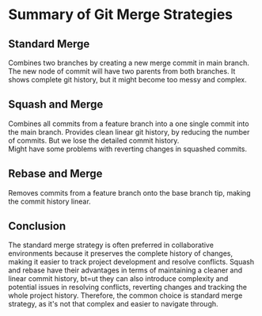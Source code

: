 # Summary of Git Merge Strategies

## Standard Merge
Combines two branches by creating a new merge commit in main branch.
The new node of commit will have two parents from both branches.
It shows complete git history, but it might become too messy and complex.

## Squash and Merge
Combines all commits from a feature branch into a one single commit into the main branch.
Provides clean linear git history, by reducing the number of commits. But we lose the detailed commit history.  
Might have some problems with reverting changes in squashed commits.

## Rebase and Merge
Removes commits from a feature branch onto the base branch tip, making the commit history linear.


## Conclusion

The standard merge strategy is often preferred in collaborative environments because it preserves the complete history of changes, 
making it easier to track project development and resolve conflicts. 
Squash and rebase have their advantages in terms of maintaining a cleaner and linear commit history, 
bt=ut they can also introduce complexity and potential issues in resolving conflicts, reverting changes and tracking the whole project history. 
Therefore, the common choice is standard merge strategy, as it's not that complex and easier to navigate through.
